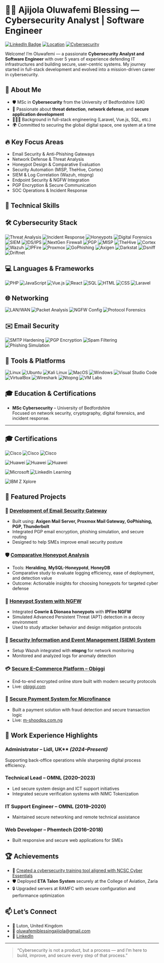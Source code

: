 # 👨‍💻 Ajijola Oluwafemi Blessing — Cybersecurity Analyst | Software Engineer

[![LinkedIn Badge](https://img.shields.io/badge/LinkedIn-Profile-blue?logo=linkedin&style=flat-square)](https://www.linkedin.com/in/ajijola-oluwafemi-ba839712a)
[![Location](https://img.shields.io/badge/Based_in-United_Kingdom-007EC6?style=flat-square)](https://www.google.com/maps/place/Luton,+UK)
[![Cybersecurity](https://img.shields.io/badge/Role-Cybersecurity_Analyst-success?style=flat-square)](https://en.wikipedia.org/wiki/Computer_security)

Welcome! I’m Oluwafemi — a passionate **Cybersecurity Analyst and Software Engineer** with over 5 years of experience defending IT infrastructures and building secure, user-centric systems. My journey started in full-stack development and evolved into a mission-driven career in cybersecurity.


## 📌 About Me

- 🛡️ MSc in **Cybersecurity** from the University of Bedfordshire (UK)
- 🔐 Passionate about **threat detection**, **network defense**, and **secure application development**
- 👨🏽‍💻 Background in full-stack engineering (Laravel, Vue.js, SQL, etc.)
- 🌍 Committed to securing the global digital space, one system at a time


## 🔥 Key Focus Areas

- Email Security & Anti-Phishing Gateways  
- Network Defense & Threat Analysis  
- Honeypot Design & Comparative Evaluation  
- Security Automation (MISP, TheHive, Cortex)  
- SIEM & Log Correlation (Wazuh, ntopng)  
- Endpoint Security & NGFW Integration  
- PGP Encryption & Secure Communication  
- SOC Operations & Incident Response


## 🧠 Technical Skills

## 🛠️ Cybersecurity Stack

![Threat Analysis](https://img.shields.io/badge/Threat_Analysis-%2300bfff?style=flat-square)
![Incident Response](https://img.shields.io/badge/Incident_Response-%2300bfa5?style=flat-square)
![Honeypots](https://img.shields.io/badge/Honeypots-%239c27b0?style=flat-square)
![Digital Forensics](https://img.shields.io/badge/Digital_Forensics-%23ff9800?style=flat-square)
![SIEM](https://img.shields.io/badge/SIEM-%231e88e5?style=flat-square)
![IDS/IPS](https://img.shields.io/badge/IDS%2FIPS-%239607b0?style=flat-square)
![NextGen Firewall](https://img.shields.io/badge/NGFW-%23d32f2f?style=flat-square)
![PGP](https://img.shields.io/badge/PGP_Encryption-%23008b8b?style=flat-square)
![MISP](https://img.shields.io/badge/MISP-Threat_Intel-%233f51b5?style=flat-square)
![TheHive](https://img.shields.io/badge/TheHive-Incident_Mgmt-%23fdd835?style=flat-square)
![Cortex](https://img.shields.io/badge/Cortex-Automation-%234caf50?style=flat-square)
![Wazuh](https://img.shields.io/badge/Wazuh-SIEM-%230072b1?style=flat-square)
![IPFire](https://img.shields.io/badge/IPFire-Firewall-%23ff1744?style=flat-square)
![Proxmox](https://img.shields.io/badge/Proxmox-Mail_Gateway-%23ef6c00?style=flat-square)
![GoPhishing](https://img.shields.io/badge/GoPhish-Phishing_Sim-%23d84315?style=flat-square)
![Axigen](https://img.shields.io/badge/Axigen-Mail_Server-%23006292?style=flat-square)
![Darkstat](https://img.shields.io/badge/Darkstat-Network_Stats-%236d4c41?style=flat-square)
![Dsniff](https://img.shields.io/badge/Dsniff-Packet_Sniffer-%23007e33?style=flat-square)
![Driftnet](https://img.shields.io/badge/Driftnet-Traffic_Capture-%238e24aa?style=flat-square)

## 💻 Languages & Frameworks

![PHP](https://img.shields.io/badge/PHP-%23777bb3?style=flat-square&logo=php&logoColor=white)
![JavaScript](https://img.shields.io/badge/JavaScript-%23f7df1e?style=flat-square&logo=javascript&logoColor=black)
![Vue.js](https://img.shields.io/badge/Vue.js-%234fc08d?style=flat-square&logo=vue.js&logoColor=white)
![React](https://img.shields.io/badge/React-%2361dafb?style=flat-square&logo=react&logoColor=black)
![SQL](https://img.shields.io/badge/SQL-%23e38c00?style=flat-square)
![HTML](https://img.shields.io/badge/HTML5-%23e34f26?style=flat-square&logo=html5&logoColor=white)
![CSS](https://img.shields.io/badge/CSS3-%231572b6?style=flat-square&logo=css3&logoColor=white)
![Laravel](https://img.shields.io/badge/Laravel-%23ff2d20?style=flat-square&logo=laravel&logoColor=white)

## 🌐 Networking

![LAN/WAN](https://img.shields.io/badge/LAN/WAN-Networking-%232196f3?style=flat-square)
![Packet Analysis](https://img.shields.io/badge/Packet_Analysis-%23009800?style=flat-square)
![NGFW Config](https://img.shields.io/badge/NGFW_Configuration-%23c62828?style=flat-square)
![Protocol Forensics](https://img.shields.io/badge/Protocol_Forensics-%237e57c2?style=flat-square)

## ✉️ Email Security

![SMTP Hardening](https://img.shields.io/badge/SMTP_Hardening-%233f51b5?style=flat-square)
![PGP Encryption](https://img.shields.io/badge/PGP_Encryption-%23009faf?style=flat-square)
![Spam Filtering](https://img.shields.io/badge/Spam_Filtering-%23ffa000?style=flat-square)
![Phishing Simulation](https://img.shields.io/badge/Phishing_Simulation-%23b71c1c?style=flat-square)

## 🧰 Tools & Platforms

![Linux](https://img.shields.io/badge/Linux-%23fbc02d?style=flat-square&logo=linux&logoColor=black)
![Ubuntu](https://img.shields.io/badge/Ubuntu-%23dd4814?style=flat-square&logo=ubuntu&logoColor=white)
![Kali Linux](https://img.shields.io/badge/Kali_Linux-%23003b49?style=flat-square&logo=kalilinux&logoColor=white)
![MacOS](https://img.shields.io/badge/MacOS-%23a2aaad?style=flat-square&logo=apple&logoColor=white)
![Windows](https://img.shields.io/badge/Windows-%230078d6?style=flat-square&logo=windows&logoColor=white)
![Visual Studio Code](https://img.shields.io/badge/VS_Code-%23007acc?style=flat-square&logo=visualstudiocode&logoColor=white)
![VirtualBox](https://img.shields.io/badge/VirtualBox-%23007bff?style=flat-square&logo=virtualbox&logoColor=white)
![Wireshark](https://img.shields.io/badge/Wireshark-%231679a7?style=flat-square&logo=wireshark&logoColor=white)
![Ntopng](https://img.shields.io/badge/Ntopng-Network_Monitor-%23327cbb?style=flat-square)
![VM Labs](https://img.shields.io/badge/VM_Labs-Cyber_Range-%2300c853?style=flat-square)



## 🎓 Education & Certifications

- **MSc Cybersecurity** – University of Bedfordshire  
  Focused on network security, cryptography, digital forensics, and incident response.

---

## 🎓 Certifications

![Cisco](https://img.shields.io/badge/Cisco-Cyber_Threat_Mgmt-%23007ACC?style=flat-square&logo=cisco&logoColor=white)
![Cisco](https://img.shields.io/badge/Cisco-IoT_Security-%23007ACC?style=flat-square&logo=cisco&logoColor=white)
![Cisco](https://img.shields.io/badge/Cisco-Endpoint_Security-%23007ACC?style=flat-square&logo=cisco&logoColor=white)

![Huawei](https://img.shields.io/badge/Huawei-Routing_&_Switching-%23ff0000?style=flat-square&logo=huawei&logoColor=white)
![Huawei](https://img.shields.io/badge/Huawei-Cloud_Computing-%23d32f2f?style=flat-square&logo=huawei&logoColor=white)
![Huawei](https://img.shields.io/badge/Huawei-Datacom_&_BigData-%23ff5722?style=flat-square&logo=huawei&logoColor=white)

![Microsoft](https://img.shields.io/badge/Microsoft_Career_Essentials-Cybersecurity-%230078D4?style=flat-square&logo=microsoft&logoColor=white)
![LinkedIn Learning](https://img.shields.io/badge/LinkedIn_Learning-Cybersecurity_Basics-%230077B5?style=flat-square&logo=linkedin&logoColor=white)

![IBM Z Xplore](https://img.shields.io/badge/IBM_Z_Xplore-Mainframe_Concepts-blue?style=flat-square&logo=ibm&logoColor=white)


## 🚀 Featured Projects

### 🔐 [Development of Email Security Gateway](https://github.com/phemtech-solutions/email-security-gateway)

- Built using: **Axigen Mail Server, Proxmox Mail Gateway, GoPhishing, PGP, Thunderbolt**
- Integrated PGP email encryption, phishing simulation, and secure routing
- Designed to help SMEs improve email security posture

### 🛡️ [Comparative Honeypot Analysis](https://github.com/ajijola/honeypot-comparison)

- Tools: **Heralding**, **MySQL-Honeypotd**, **HoneyDB**
- Comparative study to evaluate logging efficiency, ease of deployment, and detection value
- Outcome: Actionable insights for choosing honeypots for targeted cyber defense

### 🧲 [Honeypot System with NGFW](https://github.com/ajijola/ngfw-honeypot-system)

- Integrated **Cowrie & Dionaea honeypots** with **IPFire NGFW**
- Simulated Advanced Persistent Threat (APT) detection in a decoy environment
- Used to study attacker behavior and design mitigation protocols

### 📡 [Security Information and Event Management (SIEM) System](https://github.com/ajijola/siem-wazuh)

- Setup Wazuh integrated with **ntopng** for network monitoring
- Monitored and analyzed logs for anomaly detection

### 💳 [Secure E-Commerce Platform – Obiggi](https://github.com/ajijola/obiggi-secure-ecommerce)

- End-to-end encrypted online store built with modern security protocols  
- Live: [obiggi.com](https://obiggi.com)

### 🧾 [Secure Payment System for Microfinance](https://github.com/ajijola/m-shood-payment-secure)

- Built a payment solution with fraud detection and secure transaction logic  
- Live: [m-shoodps.com.ng](https://m-shoodps.com.ng)


## 💼 Work Experience Highlights

### Administrator – Lidl, UK** *(2024–Present)*  
Supporting back-office operations while sharpening digital process efficiency.

### Technical Lead – OMNL (2020–2023)
- Led secure system design and ICT support initiatives
- Integrated secure verification systems with NIMC Tokenization

### IT Support Engineer – OMNL (2019–2020)
- Maintained secure networking and remote technical assistance

### Web Developer – Phemtech (2016–2018)
- Built responsive and secure web applications for SMEs


## 🏆 Achievements

- 🧠 [Created a cybersecurity training tool aligned with NCSC Cyber Essentials](https://github.com/your-username/your-repo-name)
- 🛡️ Deployed **ETA Talon System** securely at the College of Aviation, Zaria
- 🔒 Upgraded servers at RAMFC with secure configuration and performance optimization


## 📫 Let’s Connect

- 📍 Luton, United Kingdom  
- 📧 oluwafemiblessingajijola@gmail.com  
- 🔗 [LinkedIn](https://www.linkedin.com/in/ajijola-oluwafemi-ba839712a)

---

> “Cybersecurity is not a product, but a process — and I’m here to build, improve, and secure every step of that process.”

